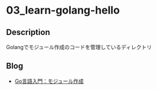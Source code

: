 # 03_learn-golang-hello

## Description

Golangでモジュール作成のコードを管理しているディレクトリ

## Blog

- [Go言語入門：モジュール作成](https://yossi-note.com/create_a_go_module/)

